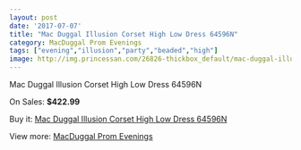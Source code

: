 ```yaml
---
layout: post
date: '2017-07-07'
title: "Mac Duggal Illusion Corset High Low Dress 64596N"
category: MacDuggal Prom Evenings
tags: ["evening","illusion","party","beaded","high"]
image: http://img.princessan.com/26826-thickbox_default/mac-duggal-illusion-corset-high-low-dress-64596n.jpg
---
```

Mac Duggal Illusion Corset High Low Dress 64596N

On Sales: **$422.99**
<a href="https://www.princessan.com/en/12284-mac-duggal-illusion-corset-high-low-dress-64596n.html"><amp-img layout="responsive" width="600" height="600" src="//img.princessan.com/26826-thickbox_default/mac-duggal-illusion-corset-high-low-dress-64596n.jpg" alt="Mac Duggal Illusion Corset High Low Dress 64596N 0" /></a>

Buy it: [Mac Duggal Illusion Corset High Low Dress 64596N](https://www.princessan.com/en/12284-mac-duggal-illusion-corset-high-low-dress-64596n.html "Mac Duggal Illusion Corset High Low Dress 64596N")

View more: [MacDuggal Prom Evenings](https://www.princessan.com/en/87- "MacDuggal Prom Evenings")